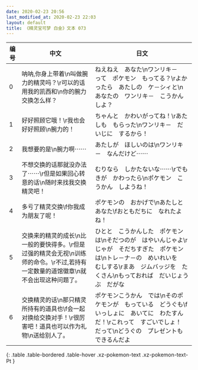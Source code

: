 ```yaml
---
date: 2020-02-23 20:56
last_modified_at: 2020-02-23 22:03
layout: default
title: 《精灵宝可梦 白金》文本 073
---
```

| 编号 | 中文 | 日文 |
| ---- | ---- | ---- |
| 0 | 呐呐,你身上带着\n叫做腕力的精灵吗？\r可以的话用我的凯西和\n你的腕力交换怎么样？ | ねえねえ　あなた\nワンリキ－　って　ポケモン　もってる？\rよかったら　あたしの　ケ－シィと\nあなたの　ワンリキ－　こうかん　しよ？ |
| 1 | 好好照顾它哦！\r我也会好好照顾\n腕力的！ | ちゃんと　かわいがってね！\rあたしも　もらった\nワンリキ－　だいじに　するから！ |
| 2 | 我想要的是\n腕力啊⋯⋯ | あたしが　ほしいのは\nワンリキ－　なんだけど⋯⋯ |
| 3 | 不想交换的话那就没办法了⋯⋯\r但是如果回心转意的话\n随时来找我交换精灵吧！ | むりなら　しかたないな⋯⋯\rでも　きが　かわったら\nポケモン　こうかん　しようね！ |
| 4 | 多亏了精灵交换\f你我成为朋友了呢！ | ポケモンの　おかげで\nあたしと　あなた\fおともだちに　なれたよね！ |
| 5 | 交换来的精灵的成长\n比一般的要快得多。\r但是过强的精灵会无视\n训练师的命令。\r不过,若持有一定数量的道馆徽章\n就不会出现这种问题了。 | ひとと　こうかんした　ポケモンは\nそだつのが　はやいんじゃよ\rじゃが　そだちすぎた　ポケモンは\nトレ－ナ－の　めいれいを　むしする\rまあ　ジムバッジを　たくさん\nもっておれば　だいじょうぶ　だがな |
| 6 | 交换精灵的话\n那只精灵所持有的道具也\f会一起对换给交换对手！\r很厉害吧！道具也可以作为礼物\n送给别人了。 | ポケモンこうかん　では\nそのポケモンが　もっている　どうぐも\fいっしょに　あいてに　わたすんだ！\rこれって　すごいでしょ！　だって\nどうぐの　プレゼントも　できるんだよ |
{: .table .table-bordered .table-hover .xz-pokemon-text .xz-pokemon-text-Pt }